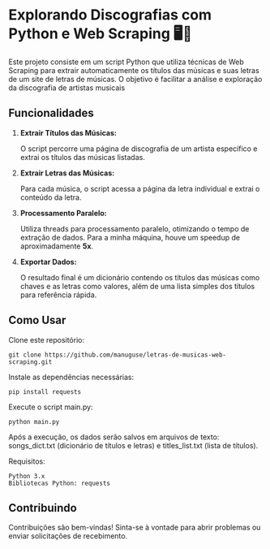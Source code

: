 # Explorando Discografias com Python e Web Scraping 🖥️🐍

Este projeto consiste em um script Python que utiliza técnicas de Web Scraping para extrair automaticamente os títulos das músicas e suas letras de um site de letras de músicas. O objetivo é facilitar a análise e exploração da discografia de artistas musicais

## Funcionalidades

1. **Extrair Títulos das Músicas:** 

    O script percorre uma página de discografia de um artista específico e extrai os títulos das músicas listadas.

2. **Extrair Letras das Músicas:**

    Para cada música, o script acessa a página da letra individual e extrai o conteúdo da letra.

3. **Processamento Paralelo:**

    Utiliza threads para processamento paralelo, otimizando o tempo de extração de dados. Para a minha máquina, houve um speedup de aproximadamente **5x**.

4. **Exportar Dados:**

    O resultado final é um dicionário contendo os títulos das músicas como chaves e as letras como valores, além de uma lista simples dos títulos para referência rápida.

## Como Usar

Clone este repositório:

    git clone https://github.com/manuguse/letras-de-musicas-web-scraping.git

Instale as dependências necessárias:

    pip install requests

Execute o script main.py:

    python main.py

Após a execução, os dados serão salvos em arquivos de texto: songs_dict.txt (dicionário de títulos e letras) e titles_list.txt (lista de títulos).

Requisitos:

    Python 3.x
    Bibliotecas Python: requests

## Contribuindo

Contribuições são bem-vindas! Sinta-se à vontade para abrir problemas ou enviar solicitações de recebimento.
